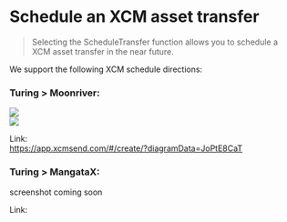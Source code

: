# Schedule an XCM asset transfer   

> Selecting the ScheduleTransfer function allows you to schedule a XCM asset transfer in the near future.  

We support the following XCM schedule directions:

### Turing > Moonriver:    
![](/img/tur2ms.png)     
![](/img/tur2msr.png)      

Link:   
https://app.xcmsend.com/#/create/?diagramData=JoPtE8CaT



### Turing > MangataX:
screenshot coming soon   


Link:



```
